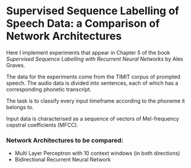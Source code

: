 # Supervised Sequence Labelling of Speech Data: a Comparison of Network Architectures
Here I implement experiments that appear in Chapter 5 of the book *Supervised Sequence Labelling with Recurrent Neural Networks* by Alex Graves.

The data for the experiments come from the TIMIT corpus of prompted speech. The audio data is divided into sentences, each of which has a corresponding phonetic transcript.

The task is to classify every input timeframe according to the phoneme it belongs to.

Input data is characterised as a sequence of vectors of Mel-frequency cepstral coefficients (MFCC).

### Network Architectures to be compared:
- Multi Layer Perceptron with 10 context windows (in both directions)
- Bidirectional Recurrent Neural Network
